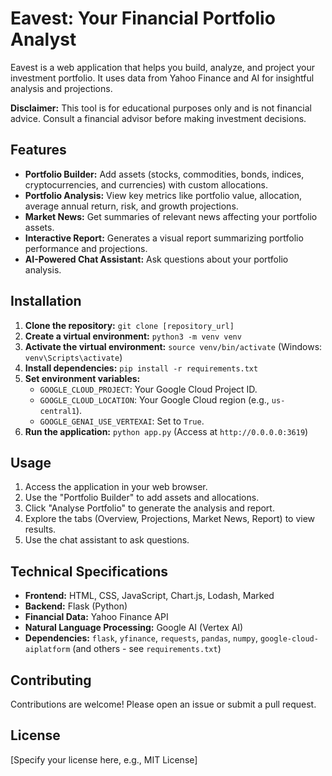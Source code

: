 # Eavest: Your Financial Portfolio Analyst

Eavest is a web application that helps you build, analyze, and project your investment portfolio. It uses data from Yahoo Finance and AI for insightful analysis and projections.

**Disclaimer:** This tool is for educational purposes only and is not financial advice. Consult a financial advisor before making investment decisions.

## Features

* **Portfolio Builder:** Add assets (stocks, commodities, bonds, indices, cryptocurrencies, and currencies) with custom allocations.
* **Portfolio Analysis:** View key metrics like portfolio value, allocation, average annual return, risk, and growth projections.
* **Market News:** Get summaries of relevant news affecting your portfolio assets.
* **Interactive Report:** Generates a visual report summarizing portfolio performance and projections.
* **AI-Powered Chat Assistant:** Ask questions about your portfolio analysis.

## Installation

1. **Clone the repository:** `git clone [repository_url]`
2. **Create a virtual environment:** `python3 -m venv venv`
3. **Activate the virtual environment:** `source venv/bin/activate` (Windows: `venv\Scripts\activate`)
4. **Install dependencies:** `pip install -r requirements.txt`
5. **Set environment variables:**
   * `GOOGLE_CLOUD_PROJECT`: Your Google Cloud Project ID.
   * `GOOGLE_CLOUD_LOCATION`: Your Google Cloud region (e.g., `us-central1`).
   * `GOOGLE_GENAI_USE_VERTEXAI`: Set to `True`.
6. **Run the application:** `python app.py` (Access at `http://0.0.0.0:3619`)

## Usage

1. Access the application in your web browser.
2. Use the "Portfolio Builder" to add assets and allocations.
3. Click "Analyse Portfolio" to generate the analysis and report.
4. Explore the tabs (Overview, Projections, Market News, Report) to view results.
5. Use the chat assistant to ask questions.

## Technical Specifications

* **Frontend:** HTML, CSS, JavaScript, Chart.js, Lodash, Marked
* **Backend:** Flask (Python)
* **Financial Data:** Yahoo Finance API
* **Natural Language Processing:** Google AI (Vertex AI)
* **Dependencies:** `flask`, `yfinance`, `requests`, `pandas`, `numpy`, `google-cloud-aiplatform` (and others - see `requirements.txt`)

## Contributing

Contributions are welcome! Please open an issue or submit a pull request.

## License

[Specify your license here, e.g., MIT License]
